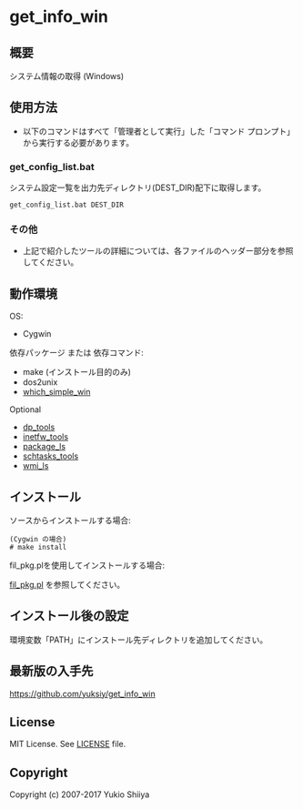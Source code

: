 # get_info_win

## 概要

システム情報の取得 (Windows)

## 使用方法

* 以下のコマンドはすべて「管理者として実行」した「コマンド プロンプト」から実行する必要があります。

### get_config_list.bat

システム設定一覧を出力先ディレクトリ(DEST_DIR)配下に取得します。

    get_config_list.bat DEST_DIR

### その他

* 上記で紹介したツールの詳細については、各ファイルのヘッダー部分を参照してください。

## 動作環境

OS:

* Cygwin

依存パッケージ または 依存コマンド:

* make (インストール目的のみ)
* dos2unix
* [which_simple_win](https://github.com/yuksiy/which_simple_win)

Optional

* [dp_tools](https://github.com/yuksiy/dp_tools)
* [inetfw_tools](https://github.com/yuksiy/inetfw_tools)
* [package_ls](https://github.com/yuksiy/package_ls)
* [schtasks_tools](https://github.com/yuksiy/schtasks_tools)
* [wmi_ls](https://github.com/yuksiy/wmi_ls)

## インストール

ソースからインストールする場合:

    (Cygwin の場合)
    # make install

fil_pkg.plを使用してインストールする場合:

[fil_pkg.pl](https://github.com/yuksiy/fil_tools_pl/blob/master/README.md#fil_pkgpl) を参照してください。

## インストール後の設定

環境変数「PATH」にインストール先ディレクトリを追加してください。

## 最新版の入手先

<https://github.com/yuksiy/get_info_win>

## License

MIT License. See [LICENSE](https://github.com/yuksiy/get_info_win/blob/master/LICENSE) file.

## Copyright

Copyright (c) 2007-2017 Yukio Shiiya
